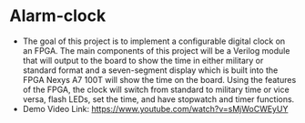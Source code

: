 # Alarm-clock
- The goal of this project is to implement a
configurable digital clock on an FPGA. The main
components of this project will be a Verilog module that
will output to the board to show the time in either
military or standard format and a seven-segment display
which is built into the FPGA Nexys A7 100T will show
the time on the board. Using the features of the FPGA,
the clock will switch from standard to military time or
vice versa, flash LEDs, set the time, and have stopwatch
and timer functions.
- Demo Video Link: https://www.youtube.com/watch?v=sMjWoCWEyUY
